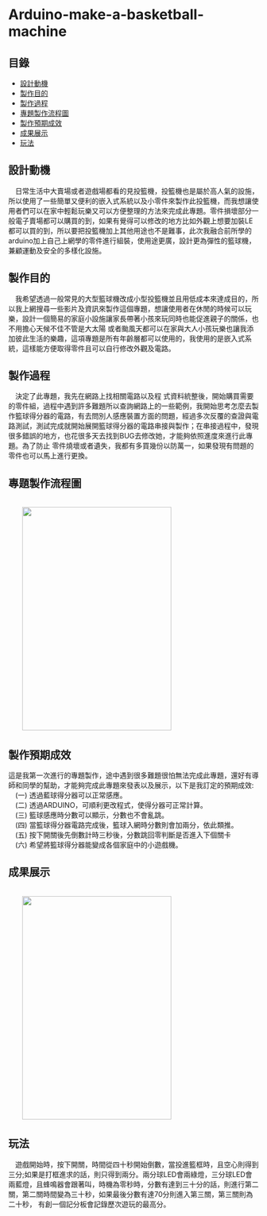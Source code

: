 # Arduino-make-a-basketball-machine
## 目錄
 - [設計動機](#設計動機)
 - [製作目的](#製作目的)
 - [製作過程](#製作過程)
 - [專題製作流程圖](#專題製作流程圖)
 - [製作預期成效](#製作預期成效)
 - [成果展示](#成果展示)
 - [玩法](#玩法)  
## 設計動機
&emsp;日常生活中大賣場或者遊戲場都看的見投籃機，投籃機也是屬於高人氣的設施，所以使用了一些簡單又便利的嵌入式系統以及小零件來製作此投籃機，而我想讓使用者們可以在家中輕鬆玩樂又可以方便整理的方法來完成此專題。零件損壞部分一般電子賣場都可以購買的到，如果有覺得可以修改的地方比如外觀上想要加裝LE都可以買的到，所以要把投籃機加上其他用途也不是難事，此次我融合前所學的arduino加上自己上網學的零件進行組裝，使用途更廣，設計更為彈性的籃球機，兼顧運動及安全的多樣化設施。
## 製作目的
&emsp;我希望透過一般常見的大型籃球機改成小型投籃機並且用低成本來達成目的，所以我上網搜尋一些影片及資訊來製作這個專題，想讓使用者在休閒的時候可以玩樂，設計一個簡易的家庭小設施讓家長帶著小孩來玩同時也能促進親子的關係，也不用擔心天候不佳不管是大太陽 或者颱風天都可以在家與大人小孩玩樂也讓我添加彼此生活的樂趣，這項專題是所有年齡層都可以使用的，我使用的是嵌入式系統，這樣能方便取得零件且可以自行修改外觀及電路。
## 製作過程
&emsp;決定了此專題，我先在網路上找相關電路以及程 式資料統整後，開始購買需要的零件組，過程中遇到許多難題所以查詢網路上的一些範例，我開始思考怎麼去製作籃球得分器的電路，有去問別人感應裝置方面的問題，經過多次反覆的查證與電路測試，測試完成就開始展開籃球得分器的電路串接與製作；在串接過程中，發現很多錯誤的地方，也花很多天去找到BUG去修改她，才能夠依照進度來進行此專題。為了防止 零件燒壞或者遺失，我都有多買幾份以防萬一，如果發現有問題的零件也可以馬上進行更換。
## 專題製作流程圖
&emsp;  
&emsp;&emsp;<img src="https://github.com/csiemichelin/Arduino-make-a-basketball-machine/blob/main/flow%20chart.png" width="300" height="450">
## 製作預期成效
這是我第一次進行的專題製作，途中遇到很多難題很怕無法完成此專題，還好有導師和同學的幫助，才能夠完成此專題來發表以及展示，以下是我訂定的預期成效:   
&emsp;(一) 透過藍球得分器可以正常感應。  
&emsp;(二) 透過ARDUINO，可順利更改程式，使得分器可正常計算。   
&emsp;(三) 籃球感應時分數可以顯示，分數也不會亂跳。  
&emsp;(四) 當籃球得分器電路完成後，籃球入網時分數則會加兩分，依此類推。  
&emsp;(五) 按下開關後先倒數計時三秒後，分數跳回零判斷是否進入下個關卡  
&emsp;(六) 希望將籃球得分器能變成各個家庭中的小遊戲機。  
## 成果展示
&emsp;   
&emsp;&emsp;<img src="https://github.com/csiemichelin/Arduino-make-a-basketball-machine/blob/main/basketball_mach.jpg" width="300" height="450">
## 玩法
&emsp;遊戲開始時，按下開關，時間從四十秒開始倒數，當投進籃框時，且空心則得到三分;如果是打框進求的話，則只得到兩分。兩分球LED會兩綠燈，三分球LED會兩藍燈，且蜂鳴器會跟著叫，時機為零秒時，分數有達到三十分的話，則進行第二關，第二關時間變為三十秒，如果最後分數有達70分則進入第三關，第三關則為二十秒，
有創一個記分板會記錄歷次遊玩的最高分。
